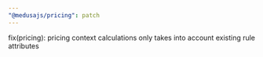```yaml
---
"@medusajs/pricing": patch
---
```


fix(pricing): pricing context calculations only takes into account existing rule attributes
